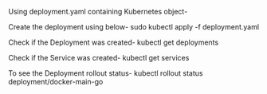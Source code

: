 Using deployment.yaml containing Kubernetes object-

Create the deployment using below-
sudo kubectl apply -f deployment.yaml

Check if the Deployment was created-
kubectl get deployments

Check if the Service was created-
kubectl get services

To see the Deployment rollout status-
kubectl rollout status deployment/docker-main-go

